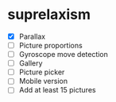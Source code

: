 # suprelaxism

- [x] Parallax
- [ ] Picture proportions
- [ ] Gyroscope move detection
- [ ] Gallery
- [ ] Picture picker
- [ ] Mobile version
- [ ] Add at least 15 pictures
